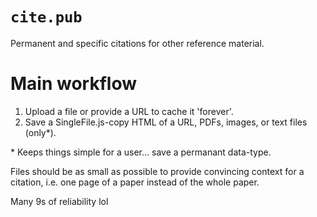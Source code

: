 # `cite.pub`

Permanent and specific citations for other reference material.

# Main workflow

1. Upload a file or provide a URL to cache it 'forever'.
2. Save a SingleFile.js-copy HTML of a URL, PDFs, images, or text files (only*).

 \* Keeps things simple for a user... save a permanant data-type.

 Files should be as small as possible to provide convincing context for a citation, i.e. one page of a paper instead of the whole paper.

 Many 9s of reliability lol
